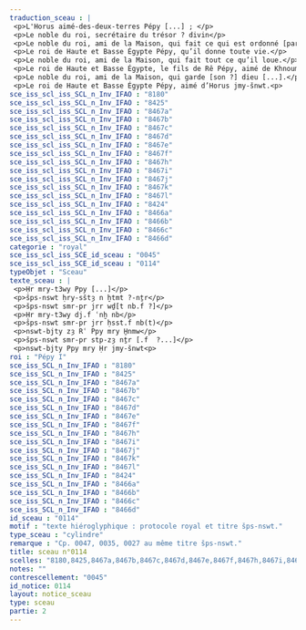 ```yaml
---
traduction_sceau : |
 <p>L'Horus aimé-des-deux-terres Pépy [...] ; </p>
 <p>Le noble du roi, secrétaire du trésor ? divin</p>
 <p>Le noble du roi, ami de la Maison, qui fait ce qui est ordonné [par son maître ?...]</p>
 <p>Le roi de Haute et Basse Égypte Pépy, qu’il donne toute vie.</p>
 <p>Le noble du roi, ami de la Maison, qui fait tout ce qu’il loue.</p>
 <p>Le roi de Haute et Basse Égypte, le fils de Rê Pépy, aimé de Khnoum.</p>
 <p>Le noble du roi, ami de la Maison, qui garde [son ?] dieu [...].</p>
 <p>Le roi de Haute et Basse Égypte Pépy, aimé d’Horus jmy-šnwt.<p>
sce_iss_scl_iss_SCL_n_Inv_IFAO : "8180"
sce_iss_scl_iss_SCL_n_Inv_IFAO : "8425"
sce_iss_scl_iss_SCL_n_Inv_IFAO : "8467a"
sce_iss_scl_iss_SCL_n_Inv_IFAO : "8467b"
sce_iss_scl_iss_SCL_n_Inv_IFAO : "8467c"
sce_iss_scl_iss_SCL_n_Inv_IFAO : "8467d"
sce_iss_scl_iss_SCL_n_Inv_IFAO : "8467e"
sce_iss_scl_iss_SCL_n_Inv_IFAO : "8467f"
sce_iss_scl_iss_SCL_n_Inv_IFAO : "8467h"
sce_iss_scl_iss_SCL_n_Inv_IFAO : "8467i"
sce_iss_scl_iss_SCL_n_Inv_IFAO : "8467j"
sce_iss_scl_iss_SCL_n_Inv_IFAO : "8467k"
sce_iss_scl_iss_SCL_n_Inv_IFAO : "8467l"
sce_iss_scl_iss_SCL_n_Inv_IFAO : "8424"
sce_iss_scl_iss_SCL_n_Inv_IFAO : "8466a"
sce_iss_scl_iss_SCL_n_Inv_IFAO : "8466b"
sce_iss_scl_iss_SCL_n_Inv_IFAO : "8466c"
sce_iss_scl_iss_SCL_n_Inv_IFAO : "8466d"
categorie : "royal"
sce_iss_scl_iss_SCE_id_sceau : "0045"
sce_iss_scl_iss_SCE_id_sceau : "0114"
typeObjet : "Sceau"
texte_sceau : |
 <p>Ḥr mry-t3wy Ppy [...]</p>
 <p>šps-nswt ḥry-sštȝ n ḫtmt ?-nṯr</p>
 <p>šps-nswt smr-pr jrr wḏ[t nb.f ?]</p>
 <p>Ḥr mry-t3wy dj.f ʿnḫ nb</p>
 <p>šps-nswt smr-pr jrr ḥsst.f nb(t)</p>
 <p>nswt-bjty zȝ Rʿ Ppy mry H̱nmw</p>
 <p>šps-nswt smr-pr stp-zȝ nṯr [.f  ?...]</p>
 <p>nswt-bjty Ppy mry Ḥr jmy-šnwt<p>
roi : "Pépy I"
sce_iss_SCL_n_Inv_IFAO : "8180"
sce_iss_SCL_n_Inv_IFAO : "8425"
sce_iss_SCL_n_Inv_IFAO : "8467a"
sce_iss_SCL_n_Inv_IFAO : "8467b"
sce_iss_SCL_n_Inv_IFAO : "8467c"
sce_iss_SCL_n_Inv_IFAO : "8467d"
sce_iss_SCL_n_Inv_IFAO : "8467e"
sce_iss_SCL_n_Inv_IFAO : "8467f"
sce_iss_SCL_n_Inv_IFAO : "8467h"
sce_iss_SCL_n_Inv_IFAO : "8467i"
sce_iss_SCL_n_Inv_IFAO : "8467j"
sce_iss_SCL_n_Inv_IFAO : "8467k"
sce_iss_SCL_n_Inv_IFAO : "8467l"
sce_iss_SCL_n_Inv_IFAO : "8424"
sce_iss_SCL_n_Inv_IFAO : "8466a"
sce_iss_SCL_n_Inv_IFAO : "8466b"
sce_iss_SCL_n_Inv_IFAO : "8466c"
sce_iss_SCL_n_Inv_IFAO : "8466d"
id_sceau : "0114"
motif : "texte hiéroglyphique : protocole royal et titre šps-nswt."
type_sceau : "cylindre"
remarque : "Cp. 0047, 0035, 0027 au même titre šps-nswt."
title: sceau n°0114
scelles: "8180,8425,8467a,8467b,8467c,8467d,8467e,8467f,8467h,8467i,8467j,8467k,8467l,8424,8466a,8466b,8466c,8466d"
notes: ""
contrescellement: "0045"
id_notice: 0114
layout: notice_sceau
type: sceau
partie: 2
---
```

